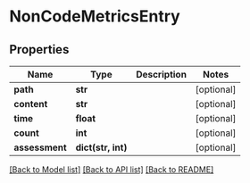 # NonCodeMetricsEntry

## Properties
Name | Type | Description | Notes
------------ | ------------- | ------------- | -------------
**path** | **str** |  | [optional] 
**content** | **str** |  | [optional] 
**time** | **float** |  | [optional] 
**count** | **int** |  | [optional] 
**assessment** | **dict(str, int)** |  | [optional] 

[[Back to Model list]](../README.md#documentation-for-models) [[Back to API list]](../README.md#documentation-for-api-endpoints) [[Back to README]](../README.md)



